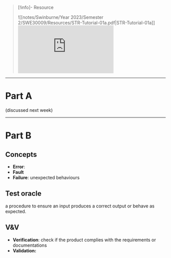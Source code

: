 > [!info]- Resource
> 
> ![[notes/Swinburne/Year 2023/Semester 2/SWE30009/Resources/STR-Tutorial-01a.pdf|STR-Tutorial-01a]]
> ![](https://files.catbox.moe/t3c18i.pdf)

---
# Part A

(discussed next week)

---
# Part B

## Concepts
- **Error**: 
- **Fault**
- **Failure**: unexpected behaviours

## Test oracle
a procedure to ensure an input produces a correct output or behave as expected.

## V&V
- **Verification**: check if the product complies with the requirements or documentations
- **Validation:** 